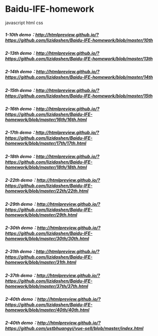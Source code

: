 # Baidu-IFE-homework
javascript  html  css


##### 1-10th demo：http://htmlpreview.github.io/?https://github.com/lizidashen/Baidu-IFE-homework/blob/master/10th
##### 2-13th demo：http://htmlpreview.github.io/?https://github.com/lizidashen/Baidu-IFE-homework/blob/master/13th
##### 2-14th demo：http://htmlpreview.github.io/?https://github.com/lizidashen/Baidu-IFE-homework/blob/master/14th
##### 2-15th demo：http://htmlpreview.github.io/?https://github.com/lizidashen/Baidu-IFE-homework/blob/master/15th
##### 2-16th demo：http://htmlpreview.github.io/?https://github.com/lizidashen/Baidu-IFE-homework/blob/master/16th/16th.html
##### 2-17th demo：http://htmlpreview.github.io/?https://github.com/lizidashen/Baidu-IFE-homework/blob/master/17th/17th.html
##### 2-18th demo：http://htmlpreview.github.io/?https://github.com/lizidashen/Baidu-IFE-homework/blob/master/18th/18th.html
##### 2-22th demo：http://htmlpreview.github.io/?https://github.com/lizidashen/Baidu-IFE-homework/blob/master/22th/22th.html
##### 2-29th demo：http://htmlpreview.github.io/?https://github.com/lizidashen/Baidu-IFE-homework/blob/master/29th.html
##### 2-30th demo：http://htmlpreview.github.io/?https://github.com/lizidashen/Baidu-IFE-homework/blob/master/30th/30th.html
##### 2-31th demo：http://htmlpreview.github.io/?https://github.com/lizidashen/Baidu-IFE-homework/blob/master/31th.html
##### 2-37th demo：http://htmlpreview.github.io/?https://github.com/lizidashen/Baidu-IFE-homework/blob/master/37th/37th.html
##### 2-40th demo：http://htmlpreview.github.io/?https://github.com/lizidashen/Baidu-IFE-homework/blob/master/40th/40th.html
##### 2-40th demo：http://htmlpreview.github.io/?https://github.com/ustbhuangyi/vue-sell/blob/master/index.html
